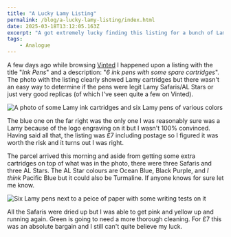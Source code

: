 ```yaml
---
title: "A Lucky Lamy Listing"
permalink: /blog/a-lucky-lamy-listing/index.html
date: 2025-03-18T13:12:05.163Z
excerpt: "A got extremely lucky finding this listing for a bunch of Lamy pens for basically nothing"
tags:
    - Analogue
---
```


A few days ago while browsing [Vinted](https://www.vinted.co.uk/) I happened upon a listing with the title "_Ink Pens_" and a description: "_6 ink pens with some spare cartridges_". The photo with the listing clearly showed Lamy cartridges but there wasn't an easy way to determine if the pens were legit Lamy Safaris/AL Stars or just very good replicas (of which I've seen quite a few on Vinted).

![A photo of some Lamy ink cartridges and six Lamy pens of various colors](https://cdn.rknight.me/site/2025/lamy-safari-vinted-listing.jpg)

The blue one on the far right was the only one I was reasonably sure was a Lamy because of the logo engraving on it but I wasn't 100% convinced. Having said all that, the listing was £7 including postage so I figured it was worth the risk and it turns out I was right.

The parcel arrived this morning and aside from getting some extra cartridges on top of what was in the photo, there were three Safaris and three AL Stars. The AL Star colours are Ocean Blue, Black Purple, and _I think_ Pacific Blue but it could also be Turmaline. If anyone knows for sure let me know.

![Six Lamy pens next to a peice of paper with some writing tests on it](https://cdn.rknight.me/site/2025/lamy-safari-al-star-test.jpg)

All the Safaris were dried up but I was able to get pink and yellow up and running again. Green is going to need a more thorough cleaning. For £7 this was an absolute bargain and I still can't quite believe my luck.